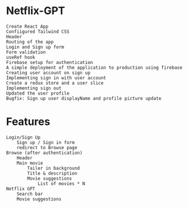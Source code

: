 # Netflix-GPT

    Create React App
    Confiigured Tailwind CSS
    Header
    Routing of the app
    Login and Sign up form
    Form validation
    useRef hook
    Firebase setup for authentication
    A simple deployment of the application to production using firebase
    Creating user account on sign up
    Implementing sign in with user account
    Create a redux store and a user slice
    Implementing sign out
    Updated the user profile
    Bugfix: Sign up user displayName and profile picture update

# Features

    Login/Sign Up
        Sign up / Sign in form
        redirect to Browse page
    Browse (after authentication)
        Header
        Main movie
            Tailer in background
            Title & description
            Movie suggestions
                List of movies * N
    Netflix GPT
        Search bar
        Movie suggestions
